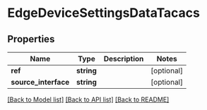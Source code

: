 # EdgeDeviceSettingsDataTacacs

## Properties
Name | Type | Description | Notes
------------ | ------------- | ------------- | -------------
**ref** | **string** |  | [optional] 
**source_interface** | **string** |  | [optional] 

[[Back to Model list]](../README.md#documentation-for-models) [[Back to API list]](../README.md#documentation-for-api-endpoints) [[Back to README]](../README.md)


